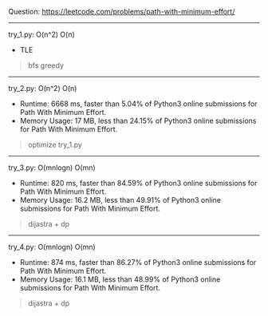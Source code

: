 Question: https://leetcode.com/problems/path-with-minimum-effort/

---

try_1.py: O(n^2) O(n)

* TLE

> bfs greedy

---

try_2.py: O(n^2) O(n)

* Runtime: 6668 ms, faster than 5.04% of Python3 online submissions for Path With Minimum Effort.
* Memory Usage: 17 MB, less than 24.15% of Python3 online submissions for Path With Minimum Effort.

> optimize try_1.py 

---

try_3.py: O(mnlogn) O(mn)

* Runtime: 820 ms, faster than 84.59% of Python3 online submissions for Path With Minimum Effort.
* Memory Usage: 16.2 MB, less than 49.91% of Python3 online submissions for Path With Minimum Effort.

> dijastra + dp

---

try_4.py: O(mnlogn) O(mn)

* Runtime: 874 ms, faster than 86.27% of Python3 online submissions for Path With Minimum Effort.
* Memory Usage: 16.1 MB, less than 48.99% of Python3 online submissions for Path With Minimum Effort.

> dijastra + dp
